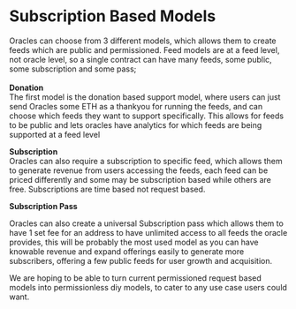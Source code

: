 # Subscription Based Models

Oracles can choose from 3 different models, which allows them to create feeds which are public and permissioned. Feed models are at a feed level, not oracle level, so a single contract can have many feeds, some public, some subscription and some pass;\
\
**Donation**\
The first model is the donation based support model, where users can just send Oracles some ETH as a thankyou for running the feeds, and can choose which feeds they want to support specifically. This allows for feeds to be public and lets oracles have analytics for which feeds are being supported at a feed level

**Subscription**\
Oracles can also require a subscription to specific feed, which allows them to generate revenue from users accessing the feeds, each feed can be priced differently and some may be subscription based while others are free. Subscriptions are time based not request based.

**Subscription Pass**

Oracles can also create a universal Subscription pass which allows them to have 1 set fee for an address to have unlimited access to all feeds the oracle provides, this will be probably the most used model as you can have knowable revenue and expand offerings easily to generate more subscribers, offering a few public feeds for user growth and acquisition.

We are hoping to be able to turn current permissioned request based models into permissionless diy models, to cater to any use case users could want.

